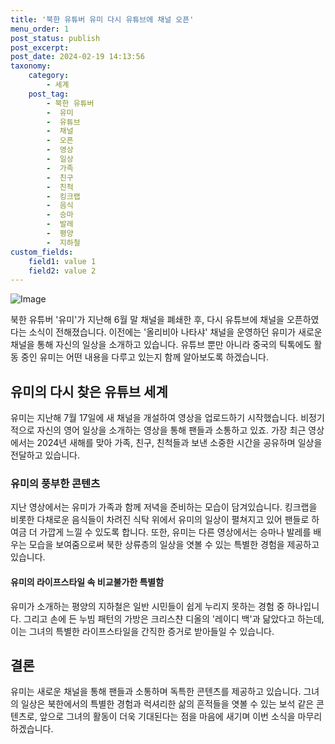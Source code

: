 ```yaml
---
title: '북한 유튜버 유미 다시 유튜브에 채널 오픈'
menu_order: 1
post_status: publish
post_excerpt: 
post_date: 2024-02-19 14:13:56
taxonomy:
    category:
        - 세계
    post_tag:
        - 북한 유튜버
        -  유미
        -  유튜브
        -  채널
        -  오픈
        -  영상
        -  일상
        -  가족
        -  친구
        -  친척
        -  킹크랩
        -  음식
        -  승마
        -  발레
        -  평양
        -  지하철
custom_fields:
    field1: value 1
    field2: value 2
---
```


![Image](https://imgnews.pstatic.net/image/052/2024/02/13/202402131330016199_t_20240213133302025.jpg?type=w647)

북한 유튜버 '유미'가 지난해 6월 말 채널을 폐쇄한 후, 다시 유튜브에 채널을 오픈하였다는 소식이 전해졌습니다. 이전에는 '올리비아 나타샤' 채널을 운영하던 유미가 새로운 채널을 통해 자신의 일상을 소개하고 있습니다. 유튜브 뿐만 아니라 중국의 틱톡에도 활동 중인 유미는 어떤 내용을 다루고 있는지 함께 알아보도록 하겠습니다.
## 유미의 다시 찾은 유튜브 세계
유미는 지난해 7월 17일에 새 채널을 개설하여 영상을 업로드하기 시작했습니다. 비정기적으로 자신의 영어 일상을 소개하는 영상을 통해 팬들과 소통하고 있죠. 가장 최근 영상에서는 2024년 새해를 맞아 가족, 친구, 친척들과 보낸 소중한 시간을 공유하며 일상을 전달하고 있습니다.
### 유미의 풍부한 콘텐츠
지난 영상에서는 유미가 가족과 함께 저녁을 준비하는 모습이 담겨있습니다. 킹크랩을 비롯한 다채로운 음식들이 차려진 식탁 위에서 유미의 일상이 펼쳐지고 있어 팬들로 하여금 더 가깝게 느낄 수 있도록 합니다. 또한, 유미는 다른 영상에서는 승마나 발레를 배우는 모습을 보여줌으로써 북한 상류층의 일상을 엿볼 수 있는 특별한 경험을 제공하고 있습니다.
#### 유미의 라이프스타일 속 비교불가한 특별함
유미가 소개하는 평양의 지하철은 일반 시민들이 쉽게 누리지 못하는 경험 중 하나입니다. 그리고 손에 든 누빔 패턴의 가방은 크리스챤 디올의 '레이디 백'과 닮았다고 하는데, 이는 그녀의 특별한 라이프스타일을 간직한 증거로 받아들일 수 있습니다.
## 결론
유미는 새로운 채널을 통해 팬들과 소통하며 독특한 콘텐츠를 제공하고 있습니다. 그녀의 일상은 북한에서의 특별한 경험과 럭셔리한 삶의 흔적들을 엿볼 수 있는 보석 같은 콘텐츠로, 앞으로 그녀의 활동이 더욱 기대된다는 점을 마음에 새기며 이번 소식을 마무리하겠습니다.
